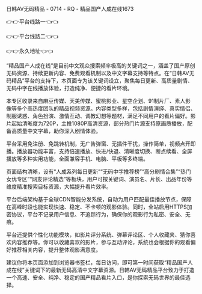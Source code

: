 日韩AV无码精品 - 0714 - RQ - 精品国产人成在线1673

👉👉平台线路一👈👈

👉👉平台线路二👈👈

👉👉永久地址👈👈

“精品国产人成在线”是目前中文观众搜索频率极高的关键词之一，涵盖了国产原创无码资源、持续更新内容、免费观看机制以及中文字幕支持等特点。在“日韩AV无码精品”平台的支持下，本页面专为该关键词设立，聚焦每日更新、高质量剧情、无码中字在线播放体验，打造纯净、便捷的看片环境。

本专区收录来自麻豆传媒、天美传媒、蜜桃影业、星空企划、91制片厂、素人影像等多个高热度团队的精品视频资源。内容类型多样，包括剧情演绎、真实情侣、制服诱惑、角色扮演、激情互动、调教幻想等题材，满足不同用户的看片偏好。影片起始清晰度为720P，主推1080P高清资源，部分热门片源支持原画质播放，配备高质量中文字幕，助你深入剧情体验。

平台采用免注册、免跳转机制，无广告弹窗、无插件干扰，操作简单，视频点开即播。播放器功能丰富，支持倍速播放、快进/快退、清晰度切换、断点续看、全屏播放等多种实用功能，全面兼容手机、电脑、平板等多终端。

页面结构清晰，设有“人成系列每日更新”“无码中字推荐榜”“高分剧情合集”“热门女优专区”“网友评论精选”等板块，用户可按关键词、演员名、片长、出品年份等维度精准搜索目标资源，大幅提升看片效率。

平台后端架构基于全球CDN智能分发系统，自动为用户匹配最佳播放节点，保障在高峰时段也能实现快速、稳定、不卡顿的观影体验。同时，全站启用HTTPS加密协议，平台不记录用户信息、不追踪行为，确保你的观影行为私密、安全、无痕。

平台还提供个性化功能模块，如影片评分系统、弹幕评论区、个人收藏夹、猜你喜欢内容推荐等。你可以收藏喜欢的影片，参与互动评论，系统也会根据你的观看偏好推荐相关内容，提升整体观影满意度。

建议你将本页面添加到浏览器书签栏，每日访问，即可第一时间获取“精品国产人成在线”关键词下的最新无码高清中文字幕资源。日韩AV无码精品平台致力于打造一个高速、安全、纯净、稳定的国产精品看片入口，是你探索无码世界的最佳选择。

